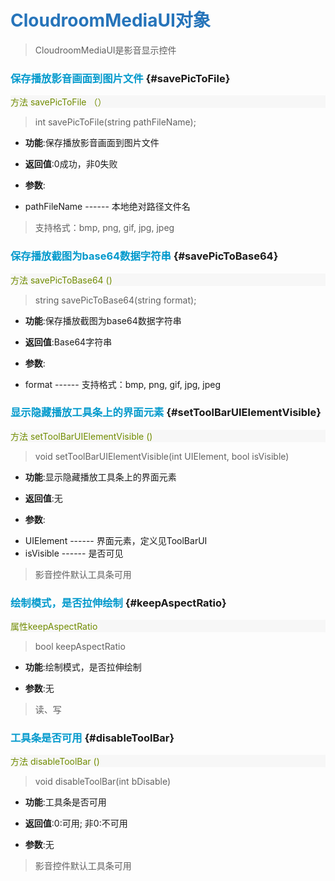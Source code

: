 <!-- 影音显示 -->
# <font color="#2674ba">CloudroomMediaUI对象</font>

>CloudroomMediaUI是影音显示控件

<!-- 1 -->
### <font color="#0099cc">保存播放影音画面到图片文件</font> {#savePicToFile}

<p style="background:#f7f7f7;color:#718c00">方法 savePicToFile （）</p>

>int savePicToFile(string pathFileName);

- **功能**:保存播放影音画面到图片文件

- **返回值**:0成功，非0失败

- **参数**:
 + pathFileName ------ 本地绝对路径文件名

>支持格式：bmp, png, gif, jpg, jpeg

<!-- 2 -->
### <font color="#0099cc">保存播放截图为base64数据字符串</font> {#savePicToBase64}

<p style="background:#f7f7f7;color:#718c00">方法 savePicToBase64 ()</p>

>string savePicToBase64(string format);

- **功能**:保存播放截图为base64数据字符串

- **返回值**:Base64字符串

- **参数**:
 + format ------ 支持格式：bmp, png, gif, jpg, jpeg

<!-- 3 -->
### <font color="#0099cc">显示隐藏播放工具条上的界面元素</font> {#setToolBarUIElementVisible}

<p style="background:#f7f7f7;color:#718c00">方法 setToolBarUIElementVisible ()</p>

>void setToolBarUIElementVisible(int UIElement, bool isVisible)

- **功能**:显示隐藏播放工具条上的界面元素

- **返回值**:无

- **参数**:
 + UIElement ------ 界面元素，定义见ToolBarUI
 + isVisible ------ 是否可见

>影音控件默认工具条可用

<!-- 4 -->
### <font color="#0099cc">绘制模式，是否拉伸绘制</font> {#keepAspectRatio}

<p style="background:#f7f7f7;color:#718c00">属性keepAspectRatio</p>

>bool keepAspectRatio

- **功能**:绘制模式，是否拉伸绘制

- **参数**:无

>读、写

<!--5 -->
### <font color="#0099cc">工具条是否可用</font> {#disableToolBar}

<p style="background:#f7f7f7;color:#718c00">方法 disableToolBar ()</p>

>void disableToolBar(int bDisable)

- **功能**:工具条是否可用

- **返回值**:0:可用; 非0:不可用

- **参数**:无

>影音控件默认工具条可用